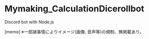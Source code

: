 # Mymaking_CalculationDicerollbot
Discord bot with Node.js

[memo]
※一部諸事情によりイメージ(画像, 音声等)の規制、無掲載あり。
